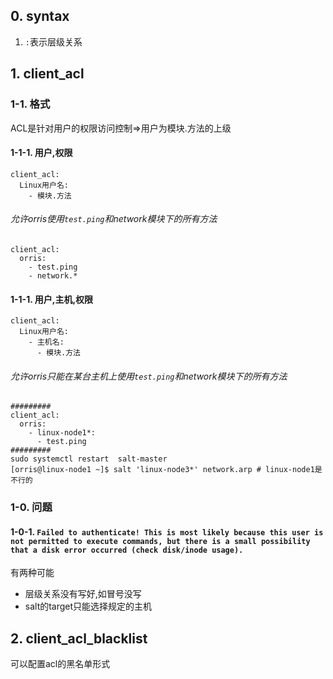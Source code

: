 ## 0. syntax
1. `:`表示层级关系
## 1. client_acl
### 1-1. 格式
ACL是针对用户的权限访问控制=>用户为模块.方法的上级
#### 1-1-1. 用户,权限
```
client_acl:
  Linux用户名:
    - 模块.方法
```
###### 允许orris使用`test.ping`和network模块下的所有方法
```
client_acl:
  orris:
    - test.ping
    - network.*
```
#### 1-1-1. 用户,主机,权限

```
client_acl:
  Linux用户名:
    - 主机名:
      - 模块.方法
```
###### 允许orris只能在某台主机上使用`test.ping`和network模块下的所有方法
```
#########
client_acl:
  orris:
    - linux-node1*:
      - test.ping
#########
sudo systemctl restart  salt-master
[orris@linux-node1 ~]$ salt 'linux-node3*' network.arp # linux-node1是不行的
```
### 1-0. 问题
#### 1-0-1. `Failed to authenticate! This is most likely because this user is not permitted to execute commands, but there is a small possibility that a disk error occurred (check disk/inode usage).`
有两种可能
+ 层级关系没有写好,如冒号没写
+ salt的target只能选择规定的主机


## 2. client_acl_blacklist
可以配置acl的黑名单形式
